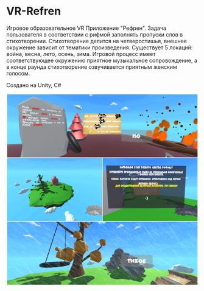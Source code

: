 # VR-Refren

Игровое образовательное VR Приложение "Рефрен". Задача пользователя в соответствии с рифмой заполнять пропуски слов в стихотворении. 
Стихотворение делится на четверостишья, внешнее окружение зависит от тематики произведения. Существует 5 локаций: война, весна, лето, осень, зима.
Игровой процесс имеет соответствующее окружению приятное музыкальное сопровождение, а в конце раунда стихотворение озвучивается приятным женским голосом.

Создано на Unity, C#

![one](f_4735b1d6a5e64f8b.jpg)
